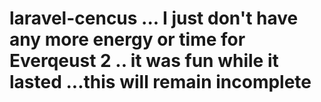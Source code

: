 # laravel-cencus ... I just don't have any more energy or time for Everqeust 2 .. it was fun while it lasted ...this will remain incomplete
